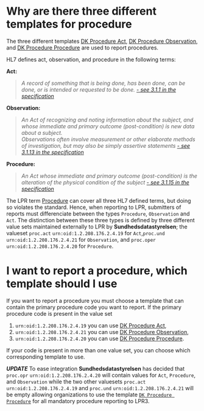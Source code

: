 # Why are there three different templates for procedure
The three different templates
[DK Procedure Act](http://lpr-art-decor.westeurope.cloudapp.azure.com:8080/art-decor/decor-templates--lpr-?section=templates&id=1.2.208.176.7.1.10.25),
[DK Procedure Observation](http://lpr-art-decor.westeurope.cloudapp.azure.com:8080/art-decor/decor-templates--lpr-?section=templates&id=1.2.208.176.7.1.10.29), and
[DK Procedure Procedure](http://lpr-art-decor.westeurope.cloudapp.azure.com:8080/art-decor/decor-templates--lpr-?section=templates&id=1.2.208.176.7.1.10.30)
are used to report procedures.

HL7 defines act, observation, and procedure in the following terms:

<b>Act:</b>
> *A record of something that is being done, has been done, can be done, or is intended or requested to be done.* [*- see 3.1.1 in the specification*](http://www.hl7.org/implement/standards/product_brief.cfm?product_id=7)

<b>Observation:</b>
> *An Act of recognizing and noting information about the subject, and whose immediate and primary outcome (post-condition) is new data about a subject.  
Observations often involve measurement or other elaborate methods of investigation, but may also be simply assertive statements* [*- see 3.1.13 in the specification*](http://www.hl7.org/implement/standards/product_brief.cfm?product_id=7)

<b>Procedure:</b>
> *An Act whose immediate and primary outcome (post-condition) is the alteration of the physical condition of the subject* [*- see 3.1.15 in the specification*](http://www.hl7.org/implement/standards/product_brief.cfm?product_id=7)

The LPR term [Procedure](definitions.md#Procedure) can cover all three HL7 defined terms, but doing so violates the standard. Hence, when reporting to LPR, submitters of reports must differenciate between the types `Procedure`, `Observation` and `Act`. The distinction between these three types is defined by three different value sets maintained externally to LPR by **Sundhedsdatastyrelsen**; the valueset `proc.act` `urn:oid:1.2.208.176.2.4.19` for `Act`,`proc.und` `urn:oid:1.2.208.176.2.4.21` for `Observation`, and `proc.oper` `urn:oid:1.2.208.176.2.4.20` for `Procedure`.

# I want to report a procedure, which template should I use
If you want to report a procedure you must choose a template that can contain the primary procedure code you want to report.
If the primary procedure code is present in the value set

 1. `urn:oid:1.2.208.176.2.4.19` you can use [DK Procedure Act](http://lpr-art-decor.westeurope.cloudapp.azure.com:8080/art-decor/decor-templates--lpr-?section=templates&id=1.2.208.176.7.1.10.25),
 1. `urn:oid:1.2.208.176.2.4.21` you can use [DK Procedure Observation](http://lpr-art-decor.westeurope.cloudapp.azure.com:8080/art-decor/decor-templates--lpr-?section=templates&id=1.2.208.176.7.1.10.29),
 1. `urn:oid:1.2.208.176.2.4.20` you can use [DK Procedure Procedure](http://lpr-art-decor.westeurope.cloudapp.azure.com:8080/art-decor/decor-templates--lpr-?section=templates&id=1.2.208.176.7.1.10.30).

If your code is present in more than one value set, you can choose which corresponding template to use.

***_UPDATE_*** To ease integration **Sundhedsdatastyrelsen** has decided that `proc.opr` `urn:oid:1.2.208.176.2.4.20` will contain values for `Act`, `Procedure`, and `Observation` while the two other valuesets `proc.act` `urn:oid:1.2.208.176.2.4.19` and `proc.und` `urn:oid:1.2.208.176.2.4.21` will be empty allowing organizations to use the template [`DK Procedure Procedure`](http://lpr-art-decor.westeurope.cloudapp.azure.com:8080/art-decor/decor-templates--lpr-?section=templates&id=1.2.208.176.7.1.10.30&language=en-US) for all mandatory procedure reporting to LPR3.
